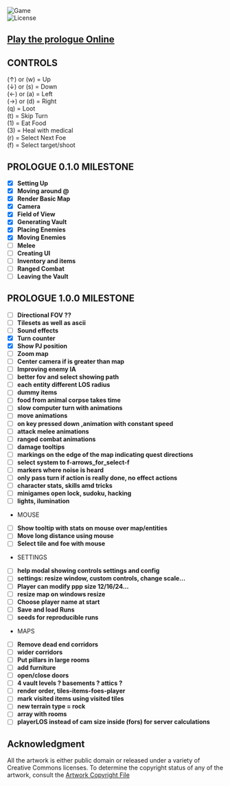 ![Game](https://img.shields.io/badge/Prologue-0.0.7-orange.svg)  
![License](https://img.shields.io/badge/license-%20GNU%20AGPLv3%20-brightgreen)

## **[Play the prologue Online](https://prologue.roguelike.online)**  

## CONTROLS 

(&uarr;) or (w) = Up  
(&darr;) or (s) = Down  
(&larr;) or (a) = Left  
(&rarr;) or (d) = Right  
(q) = Loot  
(t) = Skip Turn  
(1) = Eat Food  
(3) = Heal with medical  
(r) = Select Next Foe  
(f) = Select target/shoot  

## PROLOGUE 0.1.0 MILESTONE 

- [X] **Setting Up**  
- [X] **Moving around @**  
- [X] **Render Basic Map**   
- [X] **Camera**  
- [X] **Field of View**  
- [X] **Generating Vault**  
- [X] **Placing Enemies**  
- [X] **Moving Enemies**  
- [ ] **Melee**  
- [ ] **Creating UI**  
- [ ] **Inventory and items**  
- [ ] **Ranged Combat**  
- [ ] **Leaving the Vault**  

## PROLOGUE 1.0.0 MILESTONE 

- [ ] **Directional FOV ??**  
- [ ] **Tilesets as well as ascii**  
- [ ] **Sound effects**  
- [X] **Turn counter**  
- [X] **Show PJ position**  
- [ ] **Zoom map**  
- [ ] **Center camera if is greater than map**  
- [ ] **Improving enemy IA**  
- [ ] **better fov and select showing path**  
- [ ] **each entity different LOS radius**  
- [ ] **dummy items**  
- [ ] **food from animal corpse takes time**  
- [ ] **slow computer turn with animations**  
- [ ] **move animations**  
- [ ] **on key pressed down ,animation with constant speed**  
- [ ] **attack melee animations**  
- [ ] **ranged combat animations**  
- [ ] **damage tooltips**  
- [ ] **markings on the edge of the map indicating quest directions**  
- [ ] **select system to f-arrows_for_select-f**  
- [ ] **markers where noise is heard**  
- [ ] **only pass turn if action is really done, no effect actions**  
- [ ] **character stats, skills amd tricks**  
- [ ] **minigames open lock, sudoku, hacking**  
- [ ] **lights, ilumination**  
- MOUSE  
- [ ] **Show tooltip with stats on mouse over map/entities**  
- [ ] **Move long distance using mouse**   
- [ ] **Select tile and foe with mouse**  
- SETTINGS  
- [ ] **help modal showing controls settings and config**  
- [ ] **settings: resize window, custom controls, change scale...**  
- [ ] **Player can modify ppp size 12/16/24...**  
- [ ] **resize map on windows resize**  
- [ ] **Choose player name at start**  
- [ ] **Save and load Runs**  
- [ ] **seeds for reproducible runs**  
- MAPS  
- [ ] **Remove dead end corridors**  
- [ ] **wider corridors**  
- [ ] **Put pillars in large rooms**  
- [ ] **add furniture**  
- [ ] **open/close doors**  
- [ ] **4 vault levels ? basements ? attics ?**  
- [ ] **render order, tiles-items-foes-player**  
- [ ] **mark visited items using visited tiles**   
- [ ] **new terrain type = rock**  
- [ ] **array with rooms**  
- [ ] **playerLOS instead of cam size inside (fors) for server calculations**  

## **Acknowledgment**

All the artwork is either public domain or released under a variety of Creative Commons licenses. To determine the copyright status of any of the artwork, consult the [Artwork Copyright File](https://github.com/jolav/roguelike-online/blob/main/artwork.txt)

